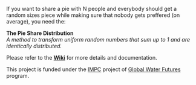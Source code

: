 If you want to share a pie with N people and everybody should get a random sizes piece while making sure that nobody gets preffered (on average), you need the:

**The Pie Share Distribution**<br>
_A method to transform uniform random numbers that sum up to 1 and are identically distributed._

Please refer to the [**Wiki**](https://github.com/julemai/GRIP-E/wiki) for more details and documentation.

This project is funded under the [IMPC](https://gwf.usask.ca/impc/) project of [Global Water Futures](https://gwf.usask.ca) program.
